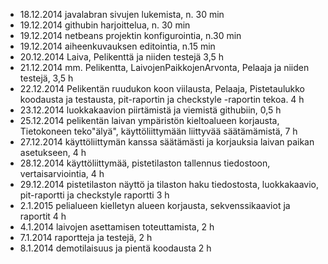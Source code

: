 * 18.12.2014 javalabran sivujen lukemista, n. 30 min
* 19.12.2014 githubin harjoittelua, n. 30 min
* 19.12.2014 netbeans projektin konfigurointia, n.30 min
* 19.12.2014 aiheenkuvauksen editointia, n.15 min
* 20.12.2014 Laiva, Pelikenttä ja niiden testejä 3,5 h
* 21.12.2014 mm. Pelikentta, LaivojenPaikkojenArvonta, Pelaaja ja
             niiden testejä, 3,5 h
* 22.12.2014 Pelikentän ruudukon koon viilausta, Pelaaja, Pistetaulukko koodausta 
             ja testausta, pit-raportin ja checkstyle -raportin tekoa. 4 h
* 23.12.2014 luokkakaavion piirtämistä ja viemistä githubiin, 0,5 h
* 25.12.2014 pelikentän laivan ympäristön kieltoalueen korjausta, Tietokoneen teko"älyä", käyttöliittymään liittyvää
             säätämämistä, 7 h
* 27.12.2014 käyttöliittymän kanssa säätämästi ja korjauksia laivan paikan asetukseen, 4 h
* 28.12.2014 käyttöliittymää, pistetilaston tallennus tiedostoon, vertaisarviointia, 4 h
* 29.12.2014 pistetilaston näyttö ja tilaston haku tiedostosta, luokkakaavio, pit-raportti ja checkstyle raportti 3 h
* 2.1.2015   pelialueen kielletyn alueen korjausta, sekvenssikaaviot ja raportit 4 h
* 4.1.2014   laivojen asettamisen toteuttamista, 2 h
* 7.1.2014   raportteja ja testejä, 2 h
* 8.1.2014   demotilaisuus ja pientä koodausta 2 h
